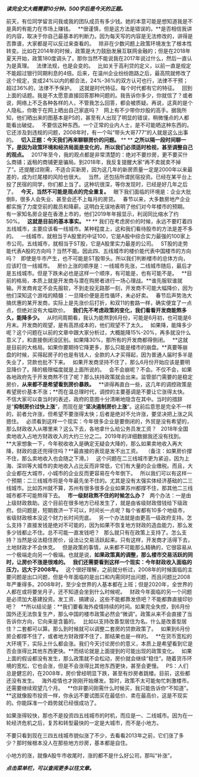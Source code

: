 ***读完全文大概需要10分钟。500字后是今天的正题。***  
  
前天，有位同学留言问我或我的团队成员有多少钱。她的本意可能是想知道我是不是真的有能力在市场上赚钱。
 
**很谨慎，但是这方法是错误的。**是否相信我讲的内容，取决于你自己最基本的判断力。因为每天写的内容是无法修改的，讲得是否靠谱，大家都是可以反过来查看的。
 
除非在少数问题上政策环境发生了根本性转变。比如在2014年的时候，政策是大力鼓励发展互联网金融的；但是在2018年夏天开始，政策180度调头了。那你当然不能说我在2017年说过什么，然后一直认为是真理。
 
法律法规，也是会变的。
 
比如关于高利贷的定义，以前一直是规定不能超过银行同期利息的4倍。后来，在温州企业纷纷跑路之后，最高院就修改了这个规定，变成24%以内的都合法，24%-36%的双方认可也行，法律不干预；超过36%的，法律不予保护。
 
这就是时代特征。每个时代都有它的特征。
 
回到上面的话题。我是不太愿意直接回答那种问题的。我告诉你多少，你就信了？或者说，网络上不乏各种各样的人，不管我怎么回答，都会被质疑。再说，这真的是个人隐私，你敢于在网上晒出自己家底吗？
 
网上有不少带你炒股的高手。据我所知，他们晒出来的图基本是PS的，甚至有人出现了明显的错误，稍微懂点的人都能看出破绽。
 
不要信这种东西。一个正常的业内人士，是不可能晒这种东西的。它还涉及到违规的问题，2008年时，有一个叫“带头大哥777”的人就是这么出事的。
 
**切入正题：今天我们再来聊聊房价的问题。**
** **
**之所以隔一段时间聊一下，是因为政策环境和经济局面是变化的，所以我们必须适时检视，甚至调整自己的观点。**
 
2017年至今，我的观点都是非常清楚的：绝对不要炒房，更不要买什么商铺；返租的商铺更是骗局。到2018年，我反复提醒大家“再不卖就卖不掉了”。还提醒过刚需，不适合买新房，因为这几年的新房质量一定是2000年以来最差的，成为烂尾楼的风险也很大。
 
当然，还包括所谓民宿投资。已经在某平台上投了民宿的同学，你们都上当了。这种坑很深，等你发现时，已经是好几年之后了。
 
**今天，当然不可能是观点的完全重复。**
 
眼下我们面临的环境是：企业大批倒B，很多人会失业、甚至会还不上每月的房贷。
 
春节以来，大多数房地产企业都实施了力度空前的裁员和降薪。这明白无误地表明了他们对今年楼市的预期。
 
有一家知名房企是在香港上市的，他们2019年年报显示，利润同比缩水了约50%。
 
**这就是目前的基本事实。**
** **
我们在考虑房价的时候，永远不要盯着四五线城市，主要应该看一线城市。某种程度上，这和我们看待股市的方法是差不多的。
 
一线城市，就相当于A股里的中证100，它是A股中综合实力最强的100家上市公司。五线城市，就相当于ST股，它是A股里实力最差的公司。
 
ST股的走势能代表A股的方向吗？当然不能。因此四、五线城市的楼价能代表中国楼市的方向吗？
 
即使是牛市产生，也不可能是ST股带头。所以我们判断楼市的总体方向，应该盯住一线城市。
 
房价上涨的顺序是：一线城市先涨，二线城市随后，最后才是五线城市。但是下跌未必也是这样一个顺序，有可能是，也有可能不是。
 
**目前的格局，本质上就是开发商与潜在购房者进行一场心理战。**谁先服软谁就输。开发商肯定不会先服软，不到走投无路那一刻，开发商不可能大幅降价，因为他们深知这个游戏的精髓：一旦降价便是恶性循环，未必好卖。
 
春节后声势浩大搞优惠的某开发商，实际上是先涨价后打折，和双11的套路一样，确实便宜了一点点，但绝对没有大幅砍价。
 
**我们先不考虑政策的变化，我们看看开发商能熬多久，能降多少。**
 
从时间周期看，我认为能熬到6月份，可能是6月初，也可能是6月末。开发商的观望，是有高昂成本的，他们观望不了太久。
 
如果降，能降多少呢？这个问题在以前的文章中跟大家分析过，大概能降15%-20%，再多就没什么意义了，和直接倒闭没区别。如果降30%，那所有的开发商都得倒闭。
 
**这就是目前的大格局。如果你要期待它降更多，那么只能是楼市的崩盘。**真要等崩盘的时候，买得起房子的也是有钱人，全款的人才买得起，因为普通人届时多半是失业了，贷款也批不下来。
 
如果开发商坚持不住了，那么6月份开始应该是要明显降价了。降的极限幅度就是上面所说的。
 
会不会崩呢？不会。不仅不会，如果各地政府先于开发商熬不住了呢？那么扶持政策就会出来。监管部门需要的是稳定房价，**从来都不是希望看到房价暴跌。**
 
**讲得再直白一些，这几年的调控政策是希望房价基本不涨；**而在温总理时代，调控的主要基调是不要让它涨得太快。
 
不信大家可以查当时的表述，政府的意图十分清晰地隐含在其中。当时的措辞是“**抑制房价过快上涨**”，而现在是“**坚决遏制房价上涨**”。这前后意思是完全不一样的，前者允许涨，但希望不要涨得太快；后者是绝对不允许涨，要坚决把上涨之风摁住。
 
必须看到这样一个现实：今年很多企业是要倒闭的，外贸是没有希望的，那么财政收入从哪里来？这么下去，各地拿什么给公务员发工资？
 
2018年全国卖地收入占地方财政收入的大约三分之二。2019年的详细数据我还没有找到。
 
**大家想象一下，今年税收收入是确定无疑会大降的，那么如果卖地收入再大降，财政的底还兜得住吗？**最直接的表现是发不出工资。
 
（备注：如果房价撑不住，那么卖地收入也会随之下滑。）
 
这个问题在二三线城市更为紧迫，因为上海、深圳等大城市的卖地收入占比反而非常低，它们有大量的企业缴税。而且，大企业都在大城市，小城市的企业反而更容易在今年倒下。
 
所以我们可以有这样一个预期：二三线城市将是今年最先坐不住的。尤其是没有太强实体经济基础的二三线城市。比如苏州就不算，苏州有很多很多企业如果苏州都撑不住，那其他二三线城市都不可能熬得下去。
 
**市一级财政熬不住的时候怎么办？**
 
两个办法：一是由上级财政救助。这个目前在很多地方已经发生了，就是由省级财政借钱给下级政府。但问题是，短期救济一下可以，时间长一点呢？每个省都有10多个地级市，省级财政根本没这个财力长时间兜底。
 
另一个办法就是由更高一级政府支持。怎么支持？直接发钱是绝对不可能的，因为如果不恢复地方财政的造血能力，那么发多少钱都止不住。总不可能一直发钱吧？
 
那么就只有在政策上支持了。怎么支持？当然是设法稳住房价，设法让交易活跃起来。只有这样，开发商才活得下去，土地财政才不会休克。
 
但是政策的事情，从来都不可能那么精确的，它很容易从一个极端走向另一个极端。也就是说，**如果政策真的调整，那么楼市交易活跃的同时，让房价不涨是很难的。**
 
**我们还需要看到这样一个现实：今年财政收入面临的压力，远大于2008年。**
 
这个很好理解，之前就分析过，2008年的时候面临的主要问题是出口问题，但是今年面临的是出口和内需同时出问题，而且问题比2008年严重得多。2008年时，至少全世界的人基本都在上班；但是2020年，全世界的人都在或将要坐月子，还不知道会坐到什么时候呢。
 
财政今年面临的另一个问题是必须加大基建投资。发工资、搞建设，这些不能都靠发债吧？不能都靠直接印钞吧？
 
**所以结论是：**我们要看海外疫情持续的时间。如果完全失控，到6月份国外还无法恢复生产，那么中国的楼市政策必然会“微调”。政策从来不会直接了当告诉你方向，它向来是含蓄的。
 
比如以支持改善型居住为名。什么是改善型居住？二套都可以算。那么到时候就可以调整二套房的贷款政策了。
 
如果到6月份房企都撑不住了，或者地方财政撑不住了，那结果也是一样的。
 
**在货币宽松的大环境下，实际上什么都会涨。我们今天讨论房价的意义，本质上是希望看到它是否会涨得比其他东西更快。**而结论就是上面提到的可能出现的政策变化。
 
如果上面的假设都没有发生，那么政策就不会松动，房价就会继续“稳住”。随着货币环境的宽松，它也会涨，但是不会涨得比其他东西更快，甚至会更慢。
 
PS：人们总是健忘的，在2008年，房价曾经明显下跌，甚至有炒房者跳楼。目前，这些都还没有发生。
 
海外疫情也才刚刚开始爆发。暂时，政策不太可能匆忙刺激楼市。还需要继续观望几个月。
 
**你非要问刚需什么时候买，我只能告诉你“不知道”。**这就像股市投资一样，你永远不要试图买在最低价、卖在最高价，这是不现实的。你能踩准一个趋势就已经很成功了。
  
如果涨得较快，那也不是投资四五线城市的时机，而应是一、二线城市。因为在一轮经济危机之后，复苏和转型最快的一定是大城市，而不是小地方。
  
不要只看到现在三四五线城市貌似涨了不少，去看看2013年之前，它们涨了多少？那时候根本没人在那些地方炒房，基本都是自住。
  
小地方的涨，就像A股牛市收尾时，涨的都不是什么好公司，那叫“补涨”。
  
***点击菜单栏，可以查阅更多以往文章。***